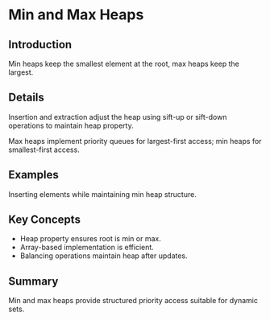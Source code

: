# Min and Max Heaps

## Introduction
Min heaps keep the smallest element at the root, max heaps keep the largest.

## Details
Insertion and extraction adjust the heap using sift-up or sift-down operations to maintain heap property.

Max heaps implement priority queues for largest-first access; min heaps for smallest-first access.

## Examples
Inserting elements while maintaining min heap structure.

## Key Concepts
- Heap property ensures root is min or max.  
- Array-based implementation is efficient.  
- Balancing operations maintain heap after updates.

## Summary
Min and max heaps provide structured priority access suitable for dynamic sets.
